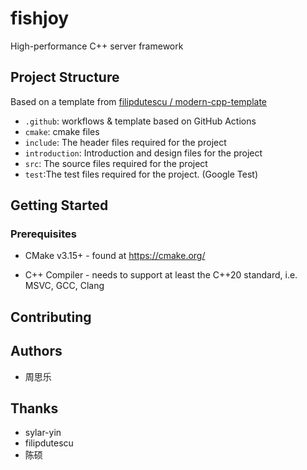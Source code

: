 # fishjoy

High-performance C++ server framework

## Project Structure

Based on a template from [filipdutescu / modern-cpp-template](https://github.com/filipdutescu/modern-cpp-template)

* `.github`: workflows & template based on GitHub Actions
* `cmake`: cmake files
* `include`: The header files required for the project
* `introduction`: Introduction and design files for the project
* `src`: The source files required for the project
* `test`:The test files required for the project. (Google Test)
## Getting Started

### Prerequisites

* CMake v3.15+ - found at https://cmake.org/

* C++ Compiler - needs to support at least the C++20 standard, i.e. MSVC, GCC, Clang

## Contributing

## Authors
* 周思乐 
## Thanks
* sylar-yin
* filipdutescu
* 陈硕